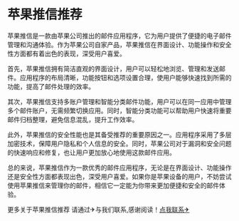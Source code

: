 # 苹果推信推荐

苹果推信是一款由苹果公司推出的邮件应用程序，它为用户提供了便捷的电子邮件管理和沟通体验。作为苹果公司自家产品，苹果推信在界面设计、功能操作和安全性方面都有着出色的表现，深受用户喜爱。

首先，苹果推信拥有简洁直观的界面设计，用户可以轻松地浏览、管理和发送邮件。应用程序的布局清晰，功能按钮和选项设置合理，使用户能够快速找到所需的功能，提高了邮件处理的效率。

其次，苹果推信支持多账户管理和智能分类邮件功能，用户可以在同一应用中管理多个邮件账户，无需频繁切换应用。同时，智能分类功能可以帮助用户快速将重要邮件归档整理，避免信息混乱，提升工作效率。

此外，苹果推信的安全性能也是其备受推荐的重要原因之一。应用程序采用了多层加密技术，保障用户隐私和个人信息的安全。同时，苹果公司对于漏洞和安全问题的快速响应和修复，也让用户更加放心地使用这款邮件应用。

总的来说，苹果推信作为一款优秀的邮件应用程序，无论是在界面设计、功能操作还是安全性方面都表现出色，深受用户喜爱。如果你是苹果设备的用户，不妨尝试使用苹果推信来管理你的邮件，相信它一定能为你带来更加便捷和安全的邮件体验。

更多关于苹果推信推荐 请通过✈与我们联系,感谢阅读！[点我联系✈](https://www.G208.com)
